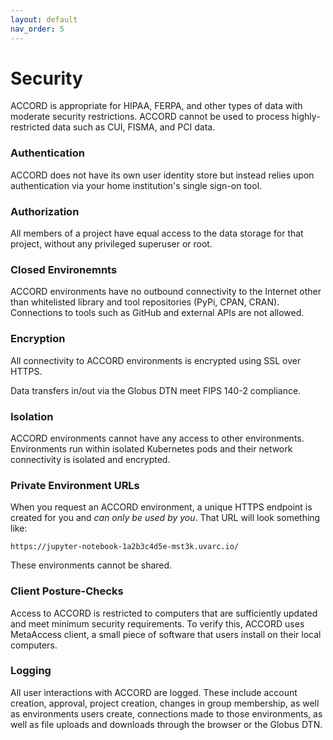 ```yaml
---
layout: default
nav_order: 5
---
```


# Security

ACCORD is appropriate for HIPAA, FERPA, and other types of data with moderate security restrictions. ACCORD cannot be used to process highly-restricted data such as CUI, FISMA, and PCI data.

### Authentication

ACCORD does not have its own user identity store but instead relies upon authentication via your home institution's single sign-on tool.

### Authorization

All members of a project have equal access to the data storage for that project, without any privileged superuser or root. 

### Closed Environemnts

ACCORD environments have no outbound connectivity to the Internet other than whitelisted library and tool 
repositories (PyPi, CPAN, CRAN). Connections to tools such as GitHub and external APIs are not allowed.

### Encryption

All connectivity to ACCORD environments is encrypted using SSL over HTTPS. 

Data transfers in/out via the Globus DTN meet FIPS 140-2 compliance.

### Isolation

ACCORD environments cannot have any access to other environments. Environments run within isolated Kubernetes pods and their
network connectivity is isolated and encrypted.

### Private Environment URLs

When you request an ACCORD environment, a unique HTTPS endpoint is created for you and 
*can only be used by you*. That URL will look something like:

    https://jupyter-notebook-1a2b3c4d5e-mst3k.uvarc.io/

These environments cannot be shared.

### Client Posture-Checks

Access to ACCORD is restricted to computers that are sufficiently
updated and meet minimum security requirements. To verify this, ACCORD uses MetaAccess client, a small piece of software that users install on their local computers. 

### Logging

All user interactions with ACCORD are logged. These include account creation, approval, project creation, changes
in group membership, as well as environments users create, connections made to those environments, as well as
file uploads and downloads through the browser or the Globus DTN.
